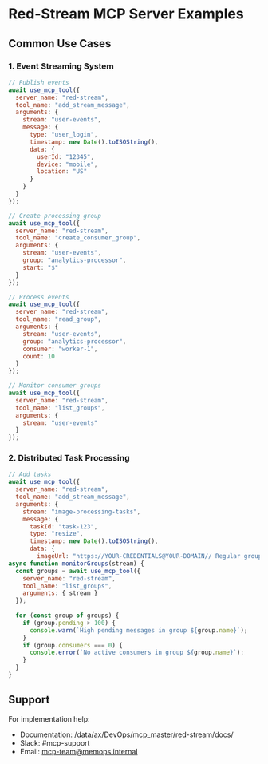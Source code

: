 # Red-Stream MCP Server Examples

## Common Use Cases

### 1. Event Streaming System

```javascript
// Publish events
await use_mcp_tool({
  server_name: "red-stream",
  tool_name: "add_stream_message",
  arguments: {
    stream: "user-events",
    message: {
      type: "user_login",
      timestamp: new Date().toISOString(),
      data: {
        userId: "12345",
        device: "mobile",
        location: "US"
      }
    }
  }
});

// Create processing group
await use_mcp_tool({
  server_name: "red-stream",
  tool_name: "create_consumer_group",
  arguments: {
    stream: "user-events",
    group: "analytics-processor",
    start: "$"
  }
});

// Process events
await use_mcp_tool({
  server_name: "red-stream",
  tool_name: "read_group",
  arguments: {
    stream: "user-events",
    group: "analytics-processor",
    consumer: "worker-1",
    count: 10
  }
});

// Monitor consumer groups
await use_mcp_tool({
  server_name: "red-stream",
  tool_name: "list_groups",
  arguments: {
    stream: "user-events"
  }
});
```

### 2. Distributed Task Processing

```javascript
// Add tasks
await use_mcp_tool({
  server_name: "red-stream",
  tool_name: "add_stream_message",
  arguments: {
    stream: "image-processing-tasks",
    message: {
      taskId: "task-123",
      type: "resize",
      timestamp: new Date().toISOString(),
      data: {
        imageUrl: "https://YOUR-CREDENTIALS@YOUR-DOMAIN// Regular group status check
async function monitorGroups(stream) {
  const groups = await use_mcp_tool({
    server_name: "red-stream",
    tool_name: "list_groups",
    arguments: { stream }
  });
  
  for (const group of groups) {
    if (group.pending > 100) {
      console.warn(`High pending messages in group ${group.name}`);
    }
    if (group.consumers === 0) {
      console.error(`No active consumers in group ${group.name}`);
    }
  }
}
```

## Support

For implementation help:
- Documentation: /data/ax/DevOps/mcp_master/red-stream/docs/
- Slack: #mcp-support
- Email: mcp-team@memops.internal